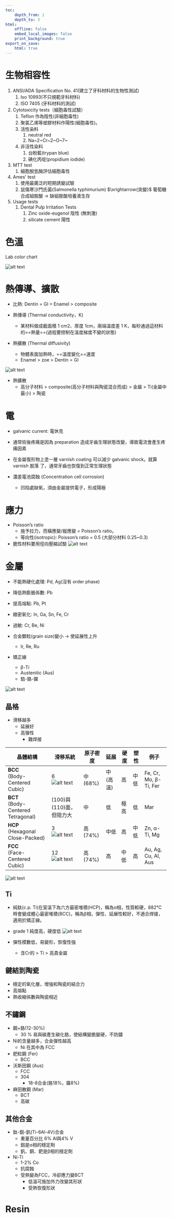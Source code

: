 ```yaml
---
toc:
    depth_from: 1
    depth_to: 3
html:
    offline: false
    embed_local_images: false
    print_background: true
export_on_save:
    html: true
---
```

# 生物相容性
1. ANSI/ADA Specification No. 41(建立了牙科材料的生物性測試)
   1. Iso 10993(不只規範牙科材料)
   2. ISO 7405 (牙科材料的測試)
2. Cytotoxicity tests（細胞毒性試驗）
   1. Teflon 作為陰性(非細胞毒性)
   2. 聚氯乙烯等塑膠材料作陽性(細胞毒性)。
   3. 活性染料 
      1. neutral red 
      2. Na~2~Cr~2~O~7~
   4. 非活性染料
      1. 台盼藍(trypan blue)
      2. 碘化丙啶(propidium iodide)
3. MTT test
   1. 細胞脫氫酶評估細胞毒性
4. Ames' test
   1. 使用最廣泛的短期誘變試驗 
   2. 鼠傷寒沙門氏菌(Salmonella typhimurium) $\xrightarrow{突變}$ 葡萄糖合成組胺酸 &rarr; 缺組胺酸培養液生存
5. Usage tests
   1. Dental Pulp Irritation Tests
      1. Zinc oxide-eugenol 陰性 (無刺激)
      2. silicate cement 陽性

# 色溫

Lab color chart

![alt text](paste_src/牙材.png)

# 熱傳導、擴散
- 比熱: Dentin = GI > Enamel > composite

- 熱傳導 (Thermal conductivity，Κ)
  - 某材料做成截面積 1 cm2、厚度 1cm，兩端溫度差 1 K，每秒通過這材料的==熱量==(過程要控制在溫度梯度不變的狀態)
- 熱擴散 (Thermal diffusivity)
  - 物體表面加熱時，==溫度變化==速度
  - Enamel > zoe > Dentin = GI

![alt text](paste_src/牙材-1.png)

- 熱擴散 
  - 高分子材料 > composite(高分子材料與陶瓷混合而成) > 金屬 > Ti(金屬中最小) > 陶瓷

# 電

- galvanic current: 電休克
- 通常術後疼痛是因為 preparation 造成牙齒生理狀態改變，導致電流會產生疼痛因素
- 在金屬復形物上塗一層 varnish coating 可以減少 galvanic shock。就算 varnish 脫落 了，通常牙齒也恢復到正常生理狀態

- 濃差電池腐蝕 (Concentration cell corrosion)
  - 凹陷處缺氧，須由金屬提供電子，形成陽極

# 應力
- Poisson’s ratio
  - 施予拉力，而橫應變/縱應變 = Poisson’s ratio。
  - 等向性(isotropic): Poisson’s ratio = 0.5 (大部分材料 0.25~0.3)
- 脆性材料要用徑向壓縮試驗
![alt text](paste_src/牙材-2.png)


# 金屬 







- 不能熱硬化處理: Pd, Ag(沒有 order phase)
- 降低熱膨脹係數: Pb
- 提高熔點: Pb, Pt
- 緻密氧化: In, Ga, Sn, Fe, Cr
- 過敏: Cr, Be, Ni
- 合金顆粒(grain size)變小 &rarr; 使延展性上升
  - Ir, Re, Ru 


- 矯正線
  - &beta;-Ti 
  - Austenitic (Aus)
  - 鈷-鉻-鎳



![alt text](paste_src/牙材-3.png)



## 晶格


- 滑移越多 
  - 延展好
  - 高彈性
    - 難焊接



| 晶體結構 | 滑移系統          | 原子密度       | 延展|硬度|塑性|例子                              | 
|------------|-|-|------------------|----------------|-----------------------------------|-----------------------------------|
| **BCC**<br>(Body-Centered Cubic)    | 6 <br> ![alt text](paste_src/牙材-6.png)       | 中 (68%) | 中(高溫)|高|中低|Fe, Cr, Mo, &beta;-Ti, Fer          | 
| **BCT**<br>(Body-Centered Tetragonal)    | (100)與(110)面，但阻力大      | 中 | 低|極高|低|Mar                           | 
| **HCP**<br>(Hexagonal Close-Packed)    | 3 <br>![alt text](paste_src/牙材-8.png)  | 高 (74%) | 中低|高|中低|Zn, &alpha;-Ti, Mg          | 
| **FCC**<br>(Face-Centered Cubic)    | 12<br> ![alt text](paste_src/牙材-7.png)      | 高 (74%) | 高|中低|高|Au, Ag, Cu, Al, Aus | 


![alt text](paste_src/牙材-5.png)






## Ti 

- 純鈦(c.p. Ti)在室溫下為六方最密堆積(HCP)，稱為α相，性質較硬，882℃ 時會變成體心最密堆積(BCC)，稱為β相，彈性、延展性較好，不適合焊接， 適用於矯正線。
- grade 1 純度高，硬度低
![alt text](paste_src/牙材-4.png)

- 彈性模數低，易變形，恢復性強
  - 含Cr的 > Ti > 高貴金屬




## 鍵結到陶瓷

- 穩定的氧化層，增強和陶瓷的結合力
- 高熔點
- 熱收縮係數與陶瓷相近

## 不鏽鋼 
- 鋼+鉻(12-30%)
  - 30 % 易與碳產生碳化鉻，使結構變脆變硬，不防鏽
- Ni的含量越多，合金彈性越高
  - Ni 在其中為 FCC
- 肥粒鋼 (Fer)
  - BCC
- 沃斯田鋼 (Aus)
  - FCC
  - 304
    - 18-8合金(鉻18%，鎳8%)
- 麻田散鋼 (Mar)
  - BCT
  - 高碳



## 其他合金

- 鈦-鋁-釩(Ti-6Al-4V)合金
  - 重量百分比 6% Al與4% V
  - 鋁是α相的穩定劑
  - 釩、銅、鈀是β相的穩定劑
- Ni-Ti
  - 1-2% Co
  - 抗腐蝕
  - 受熱變為FCC，冷卻應力變BCT
    - 低溫可施加外力改變其形狀
    - 受熱恢復形狀


# Resin
